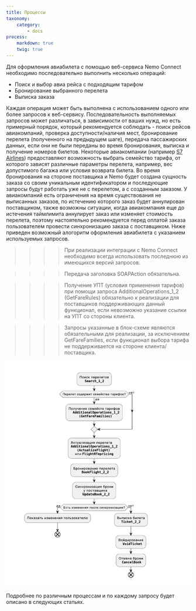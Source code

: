 ```yaml
---
title: Процессы
taxonomy:
    category:
        - docs
process:
    markdown: true
    twig: true
---
```


Для оформления авиабилета с помощью веб-сервиса Nemo Connect необходимо последовательно выполнить несколько операций:

- Поиск и выбор авиа рейса с подходящим тарифом
- Бронирование выбранного перелета
- Выписка заказа

Каждая операция может быть выполнена с использованием одного или более запросов к веб-сервису. Последовательность выполняемых запросов может различаться, в зависимости от ваших нужд, но есть примерный порядок, который рекомендуется соблюдать - поиск рейсов авиакомпаний, проверка доступности/наличия мест, бронирование перелета (полученного на предыдущем шаге), передача пассажирских данных, если они не были переданы во время бронирования, выписка и получение номеров билетов. Некоторые авиакомпании (например [S7 Airlines](https://www.s7.ru/info/fares.dot)) предоставляют возможность выбрать семейство тарифа, от которого зависят различные параметры перелета, например, вес допустимого багажа или условия возврата билета. Во время бронирования на стороне поставщика и Nemo будет создана сущность заказа со своим уникальным идентификатором и последующие запросы будут работать уже не с перелетом, а с созданным заказом. У авиакомпаний есть ограничения на время существования не выписанных заказов, по истечению которого заказ будет аннулирован поставщиком, также возможны ситуации, когда авиакомпания еще до истечения таймлимита аннулирует заказ или изменяет стоимость перелета, поэтому настоятельно рекомендуется перед оплатой заказа пользователем провести синхронизацию заказа с поставщиком. Ниже приведен возможный алогоритм оформления авиабилета с указанием используемых запросов.

>>>> При реализации интеграции с Nemo Connect необходимо всегда использовать последнюю из имеющихся версий запросов.

>>>> Передача заголовка SOAPAction обязательна.

>>>> Получение УПТ (условия применения тарифов) при помощи запроса AdditionalOperations_1_2 (GetFareRules) обязательно к реализации для поставщиков поддерживающих данный функционал, если невозможно указание ссылки на УПТ со стороны клиента. 

>>>> Запросы указанные в блок-схеме являются обязательными для реализации, за исключением GetFareFamilies, если функционал выбора тарифа не поддерживается на стороне клиента/поставщика.

![](methods-chart.jpg)

Подробнее по различным процессам и по каждому запросу будет описано в следующих статьях.
